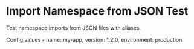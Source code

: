 # Import Namespace from JSON Test  

Test namespace imports from JSON files with aliases.

Config values - name: my-app, version: 1.2.0, environment: production